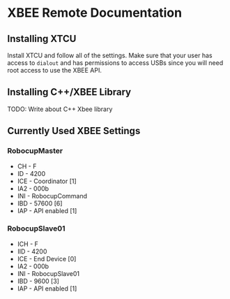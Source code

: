 # XBEE Remote Documentation


## Installing XTCU

Install XTCU and follow all of the settings. Make sure that your user has access to ```dialout``` and has permissions to access USBs since you will need root access to use the XBEE API.

## Installing C++/XBEE Library

TODO: Write about C++ Xbee library

## Currently Used XBEE Settings

### RobocupMaster

* CH - F
* ID - 4200
* ICE - Coordinator [1]
* IA2 - 000b
* INI - RobocupCommand
* IBD - 57600 [6]
* IAP - API enabled [1]

### RobocupSlave01

* ICH - F
* IID - 4200
* ICE - End Device [0] 
* IA2 - 000b
* INI - RobocupSlave01
* IBD - 9600 [3]
* IAP - API enabled [1]



